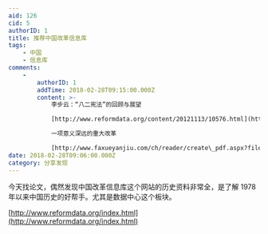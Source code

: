 ```yaml
---
aid: 126
cid: 5
authorID: 1
title: 推荐中国改革信息库
tags:
    - 中国
    - 信息库
comments:
    -
        authorID: 1
        addTime: 2018-02-28T09:15:00.000Z
        content: >-
            李步云：“八二宪法”的回顾与展望  

            [http://www.reformdata.org/content/20121113/10576.html](http://www.reformdata.org/content/20121113/10576.html)  

            一项意义深远的重大改革  

            [http://www.faxueyanjiu.com/ch/reader/create\_pdf.aspx?file\_no=19820403&year\_id=1982&quarter\_id=4&falg=1](http://www.faxueyanjiu.com/ch/reader/create_pdf.aspx?file_no=19820403&year_id=1982&quarter_id=4&falg=1)
date: 2018-02-28T09:06:00.000Z
category: 分享发现
---
```


今天找论文，偶然发现中国改革信息库这个网站的历史资料非常全，是了解 1978 年以来中国历史的好帮手。尤其是数据中心这个板块。

[http://www.reformdata.org/index.html](http://www.reformdata.org/index.html)
